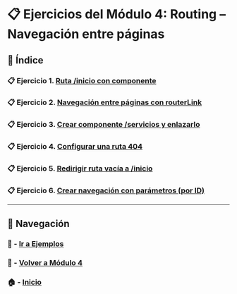 # 📋 Ejercicios del Módulo 4: Routing – Navegación entre páginas

## 📌 Índice

### 📋 Ejercicio 1. [Ruta /inicio con componente](./Enunciados/Ejercicio_1.md)
### 📋 Ejercicio 2. [Navegación entre páginas con routerLink](./Enunciados/Ejercicio_2.md)
### 📋 Ejercicio 3. [Crear componente /servicios y enlazarlo](./Enunciados/Ejercicio_3.md)
### 📋 Ejercicio 4. [Configurar una ruta 404](./Enunciados/Ejercicio_4.md)
### 📋 Ejercicio 5. [Redirigir ruta vacía a /inicio](./Enunciados/Ejercicio_5.md)
### 📋 Ejercicio 6. [Crear navegación con parámetros (por ID)](./Enunciados/Ejercicio_6.md)

---

## 🔁 Navegación

### 🧪 - [Ir a Ejemplos](../Ejemplos/README.md)

### 📘 - [Volver a Módulo 4](../Modulo_4.md)

### 🏠 - [Inicio](../../README.md)

